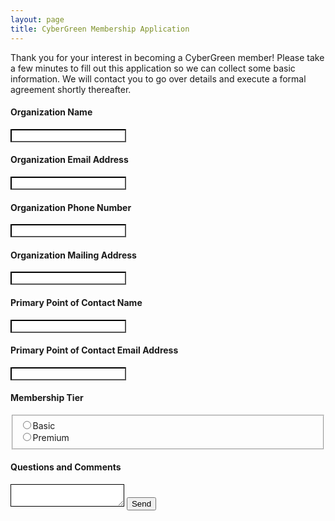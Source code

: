 ```yaml
---
layout: page
title: CyberGreen Membership Application
---
```


Thank you for your interest in becoming a CyberGreen member! 
Please take a few minutes to fill out this application so we can collect some basic information. We will contact you to go over details and execute a formal agreement shortly thereafter.

<form action="https://formspree.io/contact@cybergreen.net"
      method="POST">
      <h4>Organization Name</h4>
    <input type="text" style="border-color: #000000;" name="org name" />    
    <h4>Organization Email Address</h4>
    <input type="email" style="border-color: #000000;" name="_replyto" />
    <h4>Organization Phone Number</h4>
    <input type="text" style="border-color: #000000;" name="phone" />
    <h4>Organization Mailing Address</h4>
    <input type="text" style="border-color: #000000;" name="mailing address" />
    <h4>Primary Point of Contact Name</h4>
    <input type="text" style="border-color: #000000;" name="POC name" /> 
    <h4>Primary Point of Contact Email Address</h4>
    <input type="text" style="border-color: #000000;" name="POC email" /> 
    <h4>Membership Tier</h4>
    <fieldset>
      <div>
    <input type="radio" id="basic" name="tier" style="border-color: #000000; checked /> 
    <label for="basic">Basic</label>
      </div>
      <div>
    <input type="radio" id="premium" name="tier" style="border-color: #000000; /> 
    <label for="premium">Premium</label>
      </div>
    </fieldset>
    <h4>Questions and Comments</h4>
    <textarea  style="border-color: #000000;" name="Questions/Comments"> </textarea>
    <input type="submit" value="Send">
</form>
